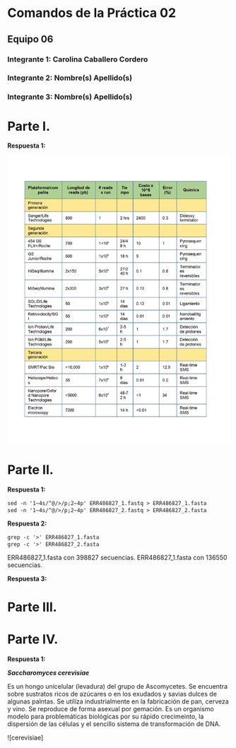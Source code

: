# Comandos de la Práctica 02
## Equipo 06
### Integrante 1: Carolina Caballero Cordero
### Integrante 2: Nombre(s) Apellido(s)
### Integrante 3: Nombre(s) Apellido(s)

# Parte I. 

**Respuesta 1:**

![tabla](https://github.com/cxro-cc/Practica02_Equipo07/blob/main/tabla.jpg)

# Parte II.

**Respuesta 1:**

```
sed -n '1~4s/^@/>/p;2~4p' ERR486827_1.fastq > ERR486827_1.fasta
sed -n '1~4s/^@/>/p;2~4p' ERR486827_2.fastq > ERR486827_2.fasta
```

**Respuesta 2:**

```
grep -c '>' ERR486827_1.fasta
grep -c '>' ERR486827_2.fasta

```
ERR486827_1.fasta con 398827 secuencias.
ERR486827_1.fasta con 136550 secuencias.

**Respuesta 3:**

# Parte III.


# Parte IV.

**Respuesta 1:**

***Saccharomyces cerevisiae***

Es un hongo unicelular (levadura) del grupo de Ascomycetes. Se encuentra sobre sustratos ricos de azúcares o en los exudados y savias dulces de algunas palntas. Se utiliza industrialmente en la fabricación de pan, cerveza y vino. Se reproduce de forma asexual por gemación. Es un organismo modelo para problemáticas biológicas por su rápido crecimeinto, la dispersión de las células y el sencillo sistema de transformación de DNA. 

![cerevisiae]

